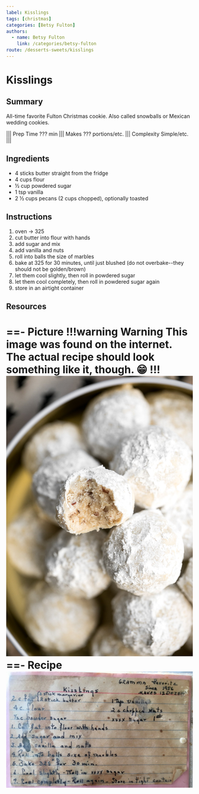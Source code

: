 ```yaml
---
label: Kisslings
tags: [christmas]
categories: [Betsy Fulton]
authors:
  - name: Betsy Fulton
    link: /categories/betsy-fulton
route: /desserts-sweets/kisslings
---
```


# Kisslings
## Summary
All-time favorite Fulton Christmas cookie. Also called snowballs or Mexican wedding cookies.

||| Prep Time
??? min
||| Makes
??? portions/etc.
||| Complexity
Simple/etc.
|||

## Ingredients
- 4 sticks butter straight from the fridge
- 4 cups flour
- ½ cup powdered sugar
- 1 tsp vanilla
- 2 ½ cups pecans (2 cups chopped), optionally toasted

## Instructions
1. oven -> 325
2. cut butter into flour with hands 
3. add sugar and mix 
4. add vanilla and nuts 
5. roll into balls the size of marbles 
6. bake at 325 for 30 minutes, until just blushed (do not overbake--they should not be golden/brown)
7. let them cool slightly, then roll in powdered sugar 
8. let them cool completely, then roll in powdered sugar again 
9. store in an airtight container

## Resources
==- Picture
!!!warning Warning
This image was found on the internet. The actual recipe should look something like it, though. 😁
!!!
![](/static/banners/tmp/kisslings.jpg)
==- Recipe
![](/static/recipes/kisslings.jpg)
===
